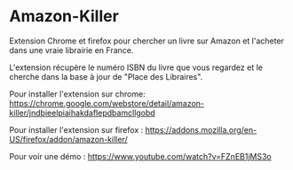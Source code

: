 Amazon-Killer
=============

Extension Chrome et firefox pour chercher un livre sur Amazon et l'acheter dans une vraie librairie en France.

L'extension récupère le numéro ISBN du livre que vous regardez et le cherche dans la base à jour de "Place des Libraires".

Pour installer l'extension sur chrome: https://chrome.google.com/webstore/detail/amazon-killer/jndbieelpiaihakdaflepdbamcllgobd

Pour installer l'extension sur firefox : https://addons.mozilla.org/en-US/firefox/addon/amazon-killer/

Pour voir une démo : https://www.youtube.com/watch?v=FZnEB1jMS3o

